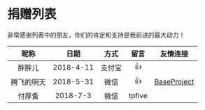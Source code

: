 # 捐赠列表非常感谢列表中的朋友，你们的肯定和支持是我前进的最大动力！|昵称|日期|方式|留言|友情连接||:---:|:---:|:---:|:---:|:---:||胖胖儿|2018-4-11|支付宝|👍|||腾飞的明天|2018-5-31|微信|👍|[BaseProject](https://github.com/fly803/BaseProject)||付厚夤|2018-7-3|微信|tpfive||